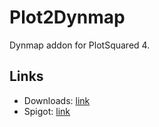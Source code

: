 Plot2Dynmap
===========

Dynmap addon for PlotSquared 4.

## Links
- Downloads: [link](https://github.com/IntellectualSites/plot2dynmap)
- Spigot: [link](https://www.spigotmc.org/resources/plot2dynmap.1292/)
